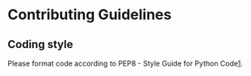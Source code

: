 # Contributing Guidelines

## Coding style

Please format code according to PEP8 - Style Guide for Python Code[1].

[1]: http://www.python.org/dev/peps/pep-0008/
